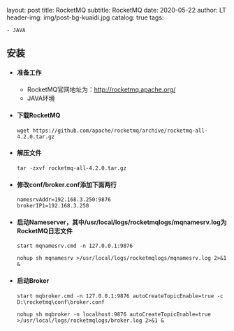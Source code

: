 layout:     post
title:      RocketMQ
subtitle:   RocketMQ
date:       2020-05-22
author:     LT
header-img: img/post-bg-kuaidi.jpg
catalog: true
tags:

    - JAVA

## 安装

- #### 准备工作
  - RocketMQ官网地址为：http://rocketmq.apache.org/
  - JAVA环境
  
- #### 下载RocketMQ

  ```
  wget https://github.com/apache/rocketmq/archive/rocketmq-all-4.2.0.tar.gz
  ```

- #### 解压文件

  ```
  tar -zxvf rocketmq-all-4.2.0.tar.gz
  ```

- #### 修改conf/broker.conf添加下面两行

  ```
  namesrvAddr=192.168.3.250:9876
  brokerIP1=192.168.3.250
  ```

- #### 启动Nameserver，其中/usr/local/logs/rocketmqlogs/mqnamesrv.log为RocketMQ日志文件

    ```
    start mqnamesrv.cmd -n 127.0.0.1:9876
    ```

    ```
    nohup sh mqnamesrv >/usr/local/logs/rocketmqlogs/mqnamesrv.log 2>&1 &
    ```

- #### 启动Broker

    ```
    start mqbroker.cmd -n 127.0.0.1:9876 autoCreateTopicEnable=true -c D:\rocketmq\conf\broker.conf
    ```
    
    ```
    nohup sh mqbroker -n localhost:9876 autoCreateTopicEnable=true >/usr/local/logs/rocketmqlogs/broker.log 2>&1 &
    ```



